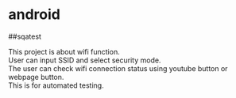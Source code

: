# android

##sqatest

This project is about wifi function.<br>
User can input SSID and select security mode.<br>
The user can check wifi connection status using youtube button or webpage button.<br>
This is for automated testing.<br>
